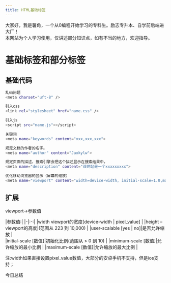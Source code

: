 ```yaml
---
title: HTML基础标签
---
```


大家好，我是薯角，一个从0编程开始学习的专科生。励志专升本、自学前后端进大厂！
<br/>
本网站为个人学习使用，仅讲述部分知识点，如有不当的地方，欢迎指导。

# 基础标签和部分<meta>标签

## 基础代码
``` bash
乱码问题
<meta charset="uft-8" />

引入css
<link rel="stylesheet" href="name.css" />

引入js
<script src="name.js"></script>

关键词
<meta name="keywords" content="xxx,xxx,xxx">

规定文档的作者的名字。
<meta name="author" content="Jaxkylw">

规定页面的描述，搜索引擎会把这个描述显示在搜索结果中。
<meta name="description" content="该网站是一个xxxxxxxxx">

优化移动浏览器的显示（屏幕的缩放）
<meta name="viewport" content="width=device-width, initial-scale=1.0,maximum-scale=1.0, user-scalable=no"/>

```

## <meta name="viewport">扩展

viewport->参数值

|参数值:|
|-|:-:|
|width viewport的宽度[device-width | pixel_value] |
|height – viewport的高度|(范围从 223 到 10,000) | 
|user-scalable [yes | no]|是否允许缩放 |  
|initial-scale [数值]|初始化比例(范围从 > 0 到 10) |
|minimum-scale [数值]|允许缩放的最小比例 |
|maximum-scale [数值]|允许缩放的最大比例 |

注:width如果直接设置pixel_value数值，大部分的安卓手机不支持，但是ios支持； 

今日总结





















